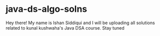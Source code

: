# java-ds-algo-solns
Hey there! My name is Ishan Siddiqui and I will be uploading all solutions related to kunal kushwaha's Java DSA course. Stay tuned
